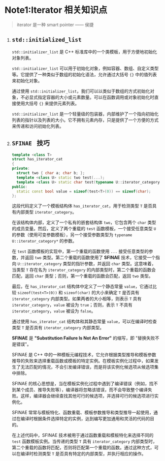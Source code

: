 # Note1:Iterator 相关知识点

> iterator 是一种 smart pointer   —— 侯捷

1. ## `std::initialized_list`

   `std::initializer_list` 是 C++ 标准库中的一个类模板，用于方便地初始化对象列表。

   `std::initializer_list` 可以用于初始化对象，例如容器、数组、自定义类型等。它提供了一种类似于数组的初始化语法，允许通过大括号 `{}` 中的值列表来初始化对象。

   通过使用 `std::initializer_list`，我们可以以类似于数组的方式初始化对象，不必显式指定容器的大小或元素数量。可以在函数调用或对象初始化时直接使用大括号 `{}` 来提供元素列表。

   `std::initializer_list` 是一个轻量级的包装器，内部维护了一个指向初始化列表的指针以及列表的大小。它不拥有元素内存，只是提供了一个方便的方式来传递和访问初始化列表。 

2. ## `SFINAE ` 技巧

   ```c++
   template <class T>
   struct has_iterator_cat
   {
   private:
     struct two { char a; char b; };
     template <class U> static two test(...);
     template <class U> static char test(typename U::iterator_category* = 0);
   public:
     static const bool value = sizeof(test<T>(0)) == sizeof(char);
   };
   ```

   这段代码定义了一个模板结构体 `has_iterator_cat`，用于检测类型 `T` 是否具有内部类型 `iterator_category`。

   在该结构体内部，定义了一个私有的嵌套结构体 `two`，它包含两个 `char` 类型的成员变量。然后，定义了两个重载的 `test` 函数模板，一个接受任意类型 `U` 的参数（使用可变参数模板），另一个接受参数类型为 `typename U::iterator_category*` 的参数。

   在 `test` 函数模板的实现中，第一个重载的函数使用 `...` 接受任意类型的参数，并返回 `two` 类型。第二个重载的函数使用了 **SFINAE** 技术，它接受一个指向 `U::iterator_category` 类型的指针参数，并返回 `char` 类型。这意味着，当类型 `T` 存在名为 `iterator_category` 的内部类型时，第二个重载的函数会匹配，返回 `char` 类型；否则，第一个重载的函数会匹配，返回 `two` 类型。

   最后，在 `has_iterator_cat` 结构体中定义了一个静态常量 `value`，它通过比较 `sizeof(test<T>(0))` 和 `sizeof(char)` 的大小来确定 `T` 是否具有 `iterator_category` 内部类型。如果两者的大小相等，则表示 `T` 具有 `iterator_category`，`value` 被设为 `true`；否则，表示 `T` 不具有 `iterator_category`，`value` 被设为 `false`。

   通过使用 `has_iterator_cat` 结构体和其静态常量 `value`，可以在编译时检查类型 `T` 是否具有 `iterator_category` 内部类型。

   

   **SFINAE** 是 **"Substitution Failure Is Not An Error"** 的缩写，即 "替换失败不是错误"。

   SFINAE 是 C++ 中的一种模板元编程技术，它允许根据类型推导和模板参数推导的失败来选择重载函数或模板的特定实例。在模板实例化过程中，如果发生了无法匹配的情况，不会引发编译错误，而是将该实例化候选项从候选项集中排除。

   SFINAE 的核心思想是，当在模板实例化过程中遇到了编译错误（例如，找不到某个成员、推导失败等），编译器将忽略该错误，而不会导致整个编译失败。这样，编译器会继续查找其他可行的候选项，并选择可行的候选项进行实例化。

   SFINAE 常常与模板特化、函数重载、模板参数推导和类型推导一起使用，通过在编译时根据条件选择特定的实例，达到编写更加通用和灵活的代码的目的。

   在上述代码中，SFINAE 技术被用于通过函数重载和模板特化来选择不同的 `test` 函数模板实例。当传递的类型 `T` 具有 `iterator_category` 内部类型时，第二个重载的函数将匹配，否则将匹配第一个重载的函数。通过这种方式，可以在编译时检测类型 `T` 是否具有特定的内部类型，并执行相应的操作。

   


